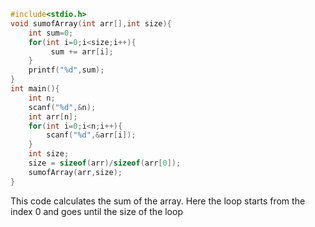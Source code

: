 ```c
#include<stdio.h>
void sumofArray(int arr[],int size){
    int sum=0;
    for(int i=0;i<size;i++){
         sum += arr[i];
    }
    printf("%d",sum);
}
int main(){
    int n;
    scanf("%d",&n);
    int arr[n];
    for(int i=0;i<n;i++){
        scanf("%d",&arr[i]);
    }
    int size;
    size = sizeof(arr)/sizeof(arr[0]);
    sumofArray(arr,size);
}
```
This code calculates the sum of the array.
Here the loop starts from the index 0 and goes until the size of the loop 